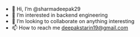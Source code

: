 - 👋 Hi, I’m @sharmadeepak29
- 👀 I’m interested in backend engineering
- 💞️ I’m looking to collaborate on anything interesting
- 📫 How to reach me deepakstarin19@gmail.com

<!---
sharmadeepak29/sharmadeepak29 is a ✨ special ✨ repository because its `README.md` (this file) appears on your GitHub profile.
You can click the Preview link to take a look at your changes.
--->
